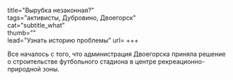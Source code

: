 title="Вырубка незаконная?"  
tags="активисты, Дубровино, Двоегорск"  
cat="subtitle_what"  
thumb=""  
lead="Узнать историю проблемы"
url=
+++

Все началось с того, что администрация Двоегорска приняла решение о строительстве футбольного стадиона в центре рекреационно-природной зоны.
